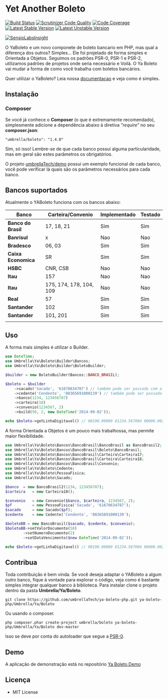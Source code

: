 # Yet Another Boleto


[![Build Status](https://travis-ci.org/umbrellaTech/ya-boleto-php.png?branch=master)](https://travis-ci.org/umbrellaTech/ya-boleto-php)
[![Scrutinizer Code Quality](https://scrutinizer-ci.com/g/umbrellaTech/ya-boleto-php/badges/quality-score.png?b=master)](https://scrutinizer-ci.com/g/umbrellaTech/ya-boleto-php/?branch=master)
[![Code Coverage](https://scrutinizer-ci.com/g/umbrellaTech/ya-boleto-php/badges/coverage.png?b=master)](https://scrutinizer-ci.com/g/umbrellaTech/ya-boleto-php/?branch=master)
[![Latest Stable Version](https://poser.pugx.org/umbrella/boleto/v/stable.png)](https://packagist.org/packages/umbrella/boleto)
[![Latest Unstable Version](https://poser.pugx.org/umbrella/boleto/v/unstable.png)](https://packagist.org/packages/umbrella/boleto)

[![SensioLabsInsight](https://insight.sensiolabs.com/projects/1f67b9bd-f120-43d5-9f02-f73aa6132d86/small.png)](https://insight.sensiolabs.com/projects/1f67b9bd-f120-43d5-9f02-f73aa6132d86)

O YaBoleto e um novo componete de boleto bancario em PHP, mas qual a diferença dos outros? Simples... Ele foi projetado de forma simples e Orientada a Objetos.
Seguimos os padrões PSR-0, PSR-1 e PSR-2, utilizamos padrões de projetos onde seria necessário e Voilà. O Ya Boleto vai mudar a forma de como você trabalha com boletos bancários.

Quer utilizar o YaBoleto? Leia nossa [documentaçao][2] e veja como é simples.

## Instalação
### Composer
Se você já conhece o **Composer** (o que é extremamente recomendado), simplesmente adicione a dependência abaixo à diretiva *"require"* no seu **composer.json**:
```
"umbrella/boleto": "1.4.0"
```

Sim, só isso! Lembre-se de que cada banco possui alguma particularidade, mas em geral são estes parâmetros os obrigatórios. 

O projeto [umbrellaTech/demo][1] possui um exemplo funcional de cada banco, você pode verificar lá quais são os parâmetros necessários para cada banco.

## Bancos suportados
Atualmente o YABoleto funciona com os bancos abaixo:

| **Banco**           |  **Carteira/Convenio** | **Implementado** | **Testado** |
|---------------------|--------------------------|--------------------|---------------|
| **Banco do Brasil** | 17, 18, 21               | Sim                | Sim           |
| **Banrisul**        | x                        | Nao                | Nao           |
| **Bradesco**        | 06, 03                   | Sim                | Sim           |
| **Caixa Economica** | SR                       | Sim                | Sim           |
| **HSBC**            | CNR, CSB                 | Nao                | Nao           |
| **Itau**            | 157                      | Nao                | Nao           |
| **Itau**            | 175, 174, 178, 104, 109  | Nao                | Nao           |
| **Real**            | 57                       | Sim                | Sim           |
| **Santander**       | 102                      | Sim                | Sim           |
| **Santander**       | 101, 201                 | Sim                | Sim           |
|                     |                          |                    |               |

Uso
----------

A forma mais simples é utilizar o Builder.

```php
use DateTime;
use Umbrella\Ya\Boleto\Builder\Bancos;
use Umbrella\Ya\Boleto\Builder\BoletoBuilder;

$builder = new BoletoBuilder(Bancos::BANCO_BRASIL);

$boleto = $builder
    ->sacado('Sacado', '61670634787') // também pode ser passado com a máscara 616.706.347-87
    ->cedente('Cendente', '08365691000139') // também pode ser passado com a máscara 08.365.691/0001-39
    ->banco(1234, 123456787)
    ->carteira(18)
    ->convenio(1234567, 2)
    ->build(50, 2, new DateTime('2014-09-02'));

echo $boleto->getLinhaDigitavel() // 00190.00009 01234.567004 00000.002188 7 61740000005000
```

A forma Orientada a Objetos é um pouco mais trabalhossa, mas permite maior flexibilidade.

```php
use Umbrella\Ya\Boleto\Bancos\BancoBrasil\BancoBrasil as BancoBrasil2;
use Umbrella\Ya\Boleto\Bancos\BancoBrasil\Boleto\BancoBrasil;
use Umbrella\Ya\Boleto\Bancos\BancoBrasil\Carteira\Carteira17;
use Umbrella\Ya\Boleto\Bancos\BancoBrasil\Carteira\Carteira18;
use Umbrella\Ya\Boleto\Bancos\BancoBrasil\Convenio;
use Umbrella\Ya\Boleto\Cedente;
use Umbrella\Ya\Boleto\PessoaFisica;
use Umbrella\Ya\Boleto\Sacado;

$banco  = new BancoBrasil2(1234, 123456787);
$carteira   = new Carteira18();

$convenio   = new Convenio($banco, $carteira, 1234567, 2);
$pf         = new PessoaFisica('Sacado', '61670634787');
$sacado     = new Sacado($pf);
$cedente    = new Cedente('Cendente', '08365691000139');

$boletoBB = new BancoBrasil($sacado, $cedente, $convenio);
$boletoBB->setValorDocumento(50)
        ->setNumeroDocumento(2)
        ->setDataVencimento($new DateTime('2014-09-02'));

echo $boleto->getLinhaDigitavel() // 00190.00009 01234.567004 00000.002188 7 61740000005000

```

Contribua
----------

Toda contribuição é bem vinda. Se você deseja adaptar o YABoleto a algum outro banco, fique à vontade para explorar o código, 
veja como é bastante simples integrar qualquer banco à biblioteca. Para instalar clone o projeto dentro da pasta **Umbrella/Ya/Boleto**.
```
git clone https://github.com/umbrellaTech/ya-boleto-php.git ya-boleto-php/Umbrella/Ya/Boleto
```
Ou usando o composer.
```
php composer.phar create-project umbrella/boleto ya-boleto-php/Umbrella/Ya/Boleto dev-master
```
Isso se deve por conta do autoloader que segue a [PSR-0][3].

Demo
----------
A aplicação de demonstração está no repositório [Ya Boleto Demo](https://github.com/umbrellaTech/ya-boleto-demo)

Licença
----------

* MIT License

[1]: https://github.com/umbrellaTech/ya-boleto-demo
[2]: https://github.com/umbrellaTech/ya-boleto-php/docs
[3]: https://github.com/php-fig/fig-standards/blob/master/accepted/PSR-0.md
